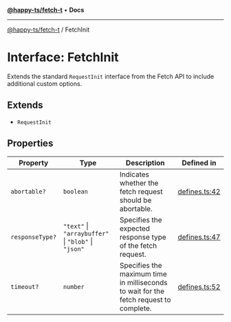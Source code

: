 [**@happy-ts/fetch-t**](../README.md) • **Docs**

***

[@happy-ts/fetch-t](../README.md) / FetchInit

# Interface: FetchInit

Extends the standard `RequestInit` interface from the Fetch API to include additional custom options.

## Extends

- `RequestInit`

## Properties

| Property | Type | Description | Defined in |
| ------ | ------ | ------ | ------ |
| `abortable?` | `boolean` | Indicates whether the fetch request should be abortable. | [defines.ts:42](https://github.com/JiangJie/fetch-t/blob/e31c84b39da301aedb3faeb020c606fa1a2c6bcb/src/fetch/defines.ts#L42) |
| `responseType?` | `"text"` \| `"arraybuffer"` \| `"blob"` \| `"json"` | Specifies the expected response type of the fetch request. | [defines.ts:47](https://github.com/JiangJie/fetch-t/blob/e31c84b39da301aedb3faeb020c606fa1a2c6bcb/src/fetch/defines.ts#L47) |
| `timeout?` | `number` | Specifies the maximum time in milliseconds to wait for the fetch request to complete. | [defines.ts:52](https://github.com/JiangJie/fetch-t/blob/e31c84b39da301aedb3faeb020c606fa1a2c6bcb/src/fetch/defines.ts#L52) |

